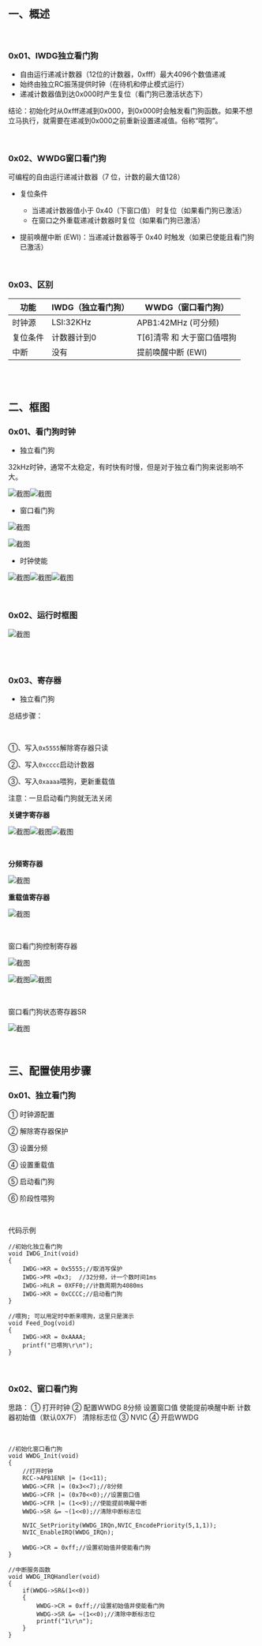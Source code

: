 ## 一、概述

<br/>

### 0x01、IWDG独立看门狗

- 自由运行递减计数器（12位的计数器，0xfff）最大4096个数值递减
- 始终由独立RC振荡提供时钟（在待机和停止模式运行）
- 递减计数器值到达0x000时产生复位（看门狗已激活状态下）

结论：初始化时从0xfff递减到0x000，到0x000时会触发看门狗函数。如果不想立马执行，就需要在递减到0x000之前重新设置递减值。俗称“喂狗”。

<br/>

### 0x02、WWDG窗口看门狗

可编程的自由运行递减计数器（7 位，计数的最大值128）

- 复位条件
  - 当递减计数器值小于 0x40（下窗口值） 时复位（如果看门狗已激活）
  - 在窗口之外重载递减计数器时复位（如果看门狗已激活）

- 提前唤醒中断 (EWI)：当递减计数器等于 0x40 时触发（如果已使能且看门狗已激活）

<br/>

### 0x03、区别

|功能|IWDG（独立看门狗）|WWDG（窗口看门狗）|
|--|--|--|
|时钟源|LSI:32KHz|APB1:42MHz  (可分频)|
|复位条件|计数器计到0|T[6]清零 和 大于窗口值喂狗|
|中断|没有|提前唤醒中断 (EWI)|

<br/>

<br/>

## 二、框图

### 0x01、看门狗时钟

- 独立看门狗

32kHz时钟，通常不太稳定，有时快有时慢，但是对于独立看门狗来说影响不大。

![截图](pic/4b79e6bfdaa3bbafce2df74e082b89f0.png)![截图](pic/4506060113e349d3b70e2dba36d07921.png)

- 窗口看门狗

![截图](pic/8625364942f49ff6d471ab81b1dd9975.png)

![截图](pic/fd5b4375fc2c7e2dd38c14b0e6fbf20f.png)

- 时钟使能

![截图](pic/6c72ef5b31ecdb76b87f8efd676e895f.png)![截图](pic/b6250437589b3fbbea76e6a25de2ee82.png)![截图](pic/b4c76e5d21133df5daa3fb50ec3e0a20.png)

<br/>

### 0x02、运行时框图

![截图](pic/ec6aee339be3c6d598d5caf55762b238.png)

<br/>

<br/>

### 0x03、寄存器

- 独立看门狗

总结步骤：

<br/>

①、写入`0x5555`解除寄存器只读

②、写入`0xcccc`启动计数器

③、写入`0xaaaa`喂狗，更新重载值

注意：一旦启动看门狗就无法关闭

**关键字寄存器**

![截图](pic/82a27d083e0796b3b5312c97da6c2b4b.png)![截图](pic/b8d654fd05d40a8d684b152395ff9ac4.png)![截图](pic/8fda108860111a68d98a083241cbc371.png)

<br/>

**分频寄存器**

![截图](pic/2d9da07f8b20dc34825e4829a99efe71.png)

**重载值寄存器**

![截图](pic/c816df9a13a33da93bade607e4efcc1c.png)

<br/>

窗口看门狗控制寄存器

![截图](pic/209b557eb14d42a0fcd01dfbad0cb2fa.png)

![截图](pic/fd6be40bf8bb0b32fcbf189b99afc30d.png)![截图](pic/92b99e37520fcc8e8c590b4d4ecb349b.png)

<br/>

窗口看门狗状态寄存器SR

![截图](pic/69aef70c9ba27bc729eb12249b997f18.png)

<br/>

## 三、配置使用步骤

### 0x01、独立看门狗

① 时钟源配置

② 解除寄存器保护

③ 设置分频

④ 设置重载值

⑤ 启动看门狗

⑥ 阶段性喂狗

<br/>

代码示例

```c_cpp
//初始化独立看门狗
void IWDG_Init(void)
{
	IWDG->KR = 0x5555;//取消写保护
	IWDG->PR =0x3;  //32分频，计一个数时间1ms
	IWDG->RLR = 0XFF0;//计数周期为4080ms
	IWDG->KR = 0xCCCC;//启动看门狗
}

//喂狗; 可以用定时中断来喂狗，这里只是演示
void Feed_Dog(void)
{
	IWDG->KR = 0xAAAA;
	printf("已喂狗\r\n");
}

```

<br/>

### 0x02、窗口看门狗

思路：
① 打开时钟
② 配置WWDG
     8分频    设置窗口值   使能提前唤醒中断   计数器初始值（默认0X7F） 清除标志位 
③ NVIC
④ 开启WWDG

<br/>

```c_cpp
//初始化窗口看门狗
void WWDG_Init(void)
{
	//打开时钟
	RCC->APB1ENR |= (1<<11);
	WWDG->CFR |= (0x3<<7);//8分频
	WWDG->CFR |= (0x70<<0);//设置窗口值
	WWDG->CFR |= (1<<9);//使能提前唤醒中断
	WWDG->SR &= ~(1<<0);//清除中断标志位
	
	NVIC_SetPriority(WWDG_IRQn,NVIC_EncodePriority(5,1,1));
	NVIC_EnableIRQ(WWDG_IRQn);
	
	WWDG->CR = 0xff;//设置初始值并使能看门狗
}

//中断服务函数
void WWDG_IRQHandler(void)
{
	if(WWDG->SR&(1<<0))
	{
		WWDG->CR = 0xff;//设置初始值并使能看门狗
		WWDG->SR &= ~(1<<0);//清除中断标志位
		printf("1\r\n");
	}
}

```
